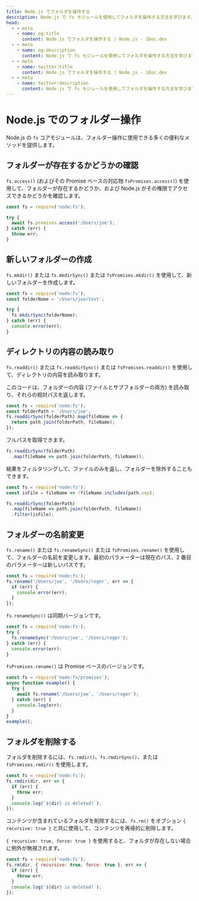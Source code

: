 ```yaml
---
title: Node.js でフォルダを操作する
description: Node.js で fs モジュールを使用してフォルダを操作する方法を学びます。フォルダの存在を確認する、フォルダを作成する、ディレクトリの内容を読み取る、フォルダを名前変更する、フォルダを削除するなどです。
head:
  - - meta
    - name: og:title
      content: Node.js でフォルダを操作する | Node.js - iDoc.dev
  - - meta
    - name: og:description
      content: Node.js で fs モジュールを使用してフォルダを操作する方法を学びます。フォルダの存在を確認する、フォルダを作成する、ディレクトリの内容を読み取る、フォルダを名前変更する、フォルダを削除するなどです。
  - - meta
    - name: twitter:title
      content: Node.js でフォルダを操作する | Node.js - iDoc.dev
  - - meta
    - name: twitter:description
      content: Node.js で fs モジュールを使用してフォルダを操作する方法を学びます。フォルダの存在を確認する、フォルダを作成する、ディレクトリの内容を読み取る、フォルダを名前変更する、フォルダを削除するなどです。
---
```



# Node.js でのフォルダー操作

Node.js の `fs` コアモジュールは、フォルダー操作に使用できる多くの便利なメソッドを提供します。

## フォルダーが存在するかどうかの確認

`fs.access()` (およびその Promise ベースの対応物 `fsPromises.access()`) を使用して、フォルダーが存在するかどうか、および Node.js がその権限でアクセスできるかどうかを確認します。
```javascript
const fs = require('node:fs');

try {
  await fs.promises.access('/Users/joe');
} catch (err) {
  throw err;
}
```

## 新しいフォルダーの作成

`fs.mkdir()` または `fs.mkdirSync()` または `fsPromises.mkdir()` を使用して、新しいフォルダーを作成します。
```javascript
const fs = require('node:fs');
const folderName = '/Users/joe/test';

try {
  fs.mkdirSync(folderName);
} catch (err) {
  console.error(err);
}
```

## ディレクトリの内容の読み取り

`fs.readdir()` または `fs.readdirSync()` または `fsPromises.readdir()` を使用して、ディレクトリの内容を読み取ります。

このコードは、フォルダーの内容 (ファイルとサブフォルダーの両方) を読み取り、それらの相対パスを返します。
```javascript
const fs = require('node:fs');
const folderPath = '/Users/joe';
fs.readdirSync(folderPath).map(fileName => {
  return path.join(folderPath, fileName);
});
```

フルパスを取得できます。
```javascript
fs.readdirSync(folderPath)
  .map(fileName => path.join(folderPath, fileName));
```

結果をフィルタリングして、ファイルのみを返し、フォルダーを除外することもできます。
```javascript
const fs = require('node:fs');
const isFile = fileName => !fileName.includes(path.sep);

fs.readdirSync(folderPath)
  .map(fileName => path.join(folderPath, fileName))
  .filter(isFile);
```

## フォルダーの名前変更

`fs.rename()` または `fs.renameSync()` または `fsPromises.rename()` を使用して、フォルダーの名前を変更します。最初のパラメーターは現在のパス、2 番目のパラメーターは新しいパスです。
```javascript
const fs = require('node:fs');
fs.rename('/Users/joe', '/Users/roger', err => {
  if (err) {
    console.error(err);
  }
});
```

`fs.renameSync()` は同期バージョンです。
```javascript
const fs = require('node:fs');
try {
  fs.renameSync('/Users/joe', '/Users/roger');
} catch (err) {
  console.error(err);
}
```

`fsPromises.rename()` は Promise ベースのバージョンです。
```javascript
const fs = require('node:fs/promises');
async function example() {
  try {
    await fs.rename('/Users/joe', '/Users/roger');
  } catch (err) {
    console.log(err);
  }
}
example();
```


## フォルダを削除する

フォルダを削除するには、`fs.rmdir()`、`fs.rmdirSync()`、または `fsPromises.rmdir()` を使用します。
```javascript
const fs = require('node:fs');
fs.rmdir(dir, err => {
  if (err) {
    throw err;
  }
  console.log(`${dir} is deleted!`);
});
```

コンテンツが含まれているフォルダを削除するには、`fs.rm()` をオプション `{ recursive: true }` と共に使用して、コンテンツを再帰的に削除します。

`{ recursive: true, force: true }` を使用すると、フォルダが存在しない場合に例外が無視されます。
```javascript
const fs = require('node:fs');
fs.rm(dir, { recursive: true, force: true }, err => {
  if (err) {
    throw err;
  }
  console.log(`${dir} is deleted!`);
});
```
